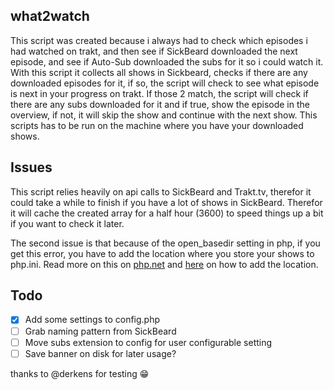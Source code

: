 ## what2watch
This script was created because i always had to check which episodes i had watched on trakt,
and then see if SickBeard downloaded the next episode, and see if Auto-Sub downloaded the subs for it so i could watch it.
With this script it collects all shows in Sickbeard, checks if there are any downloaded episodes for it, if so,
the script will check to see what episode is next in your progress on trakt.
If those 2 match, the script will check if there are any subs downloaded for it and if true, show the episode in the overview,
if not, it will skip the show and continue with the next show.
This scripts has to be run on the machine where you have your downloaded shows.

## Issues
This script relies heavily on api calls to SickBeard and Trakt.tv, therefor it could take a while to finish if you have a lot of shows in SickBeard.
Therefor it will cache the created array for a half hour (3600) to speed things up a bit if you want to check it later.

The second issue is that because of the open_basedir setting in php, if you get this error, you have to add the location where you store your shows to php.ini.
Read more on this on [php.net](http://php.net/manual/en/ini.core.php#ini.open-basedir) and [here](http://kb.mediatemple.net/questions/514/How+do+I+set+the+path+for+open_basedir%3F#gs) on how to add the location.

## Todo
- [x] Add some settings to config.php
- [ ] Grab naming pattern from SickBeard
- [ ] Move subs extension to config for user configurable setting
- [ ] Save banner on disk for later usage?

thanks to @derkens for testing :grin:
